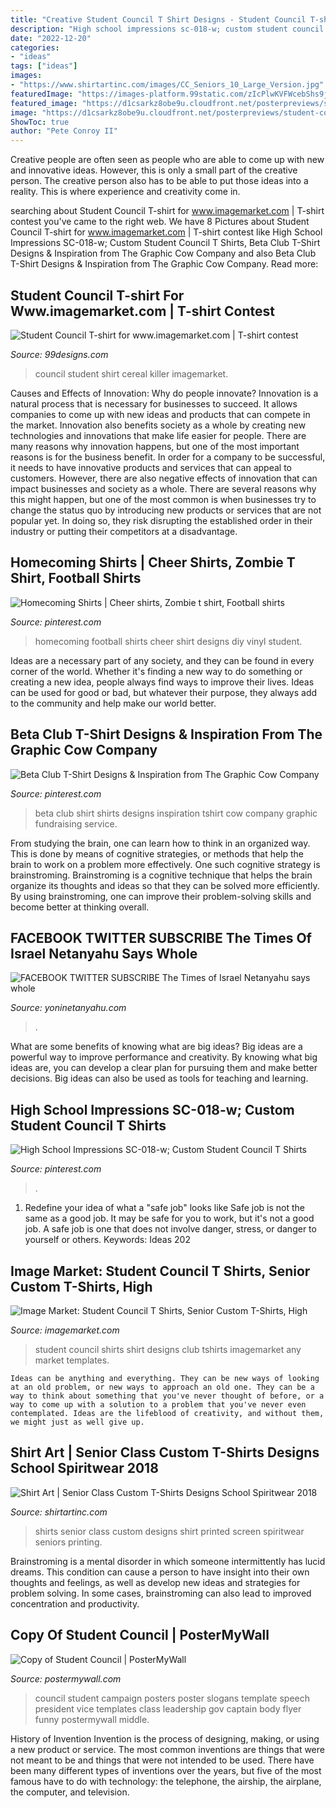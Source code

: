 ```yaml
---
title: "Creative Student Council T Shirt Designs - Student Council T-shirt For Www.imagemarket.com"
description: "High school impressions sc-018-w; custom student council t shirts"
date: "2022-12-20"
categories:
- "ideas"
tags: ["ideas"]
images:
- "https://www.shirtartinc.com/images/CC_Seniors_10_Large_Version.jpg"
featuredImage: "https://images-platform.99static.com/zIcPlwKVFWcebShs9jDrvPGIXTk=/532x287:1475x1230/500x500/top/smart/99designs-contests-attachments/80/80430/attachment_80430597"
featured_image: "https://d1csarkz8obe9u.cloudfront.net/posterpreviews/student-council-poster-template-797830bcb64a267d26f1592ba9ab7b5a_screen.jpg?ts=1438155131"
image: "https://d1csarkz8obe9u.cloudfront.net/posterpreviews/student-council-poster-template-797830bcb64a267d26f1592ba9ab7b5a_screen.jpg?ts=1438155131"
ShowToc: true
author: "Pete Conroy II"
---
```



Creative people are often seen as people who are able to come up with new and innovative ideas. However, this is only a small part of the creative person. The creative person also has to be able to put those ideas into a reality. This is where experience and creativity come in.

	

		
searching about Student Council T-shirt for www.imagemarket.com | T-shirt contest you've came to the right web. We have 8 Pictures about Student Council T-shirt for www.imagemarket.com | T-shirt contest like High School Impressions SC-018-w; Custom Student Council T Shirts, Beta Club T-Shirt Designs &amp; Inspiration from The Graphic Cow Company and also Beta Club T-Shirt Designs &amp; Inspiration from The Graphic Cow Company. Read more:
		
    
## Student Council T-shirt For Www.imagemarket.com | T-shirt Contest

<img loading=lazy src="https://images-platform.99static.com/zIcPlwKVFWcebShs9jDrvPGIXTk=/532x287:1475x1230/500x500/top/smart/99designs-contests-attachments/80/80430/attachment_80430597" onerror="this.onerror=null;this.src='https://tse4.mm.bing.net/th?id=OIP.-hyCh996GlDVIEXwPMtoDQHaHa&amp;pid=15.1';" alt="Student Council T-shirt for www.imagemarket.com | T-shirt contest">

_Source: 99designs.com_

>council student shirt cereal killer imagemarket. 

	

Causes and Effects of Innovation: Why do people innovate?
Innovation is a natural process that is necessary for businesses to succeed. It allows companies to come up with new ideas and products that can compete in the market. Innovation also benefits society as a whole by creating new technologies and innovations that make life easier for people. There are many reasons why innovation happens, but one of the most important reasons is for the business benefit. In order for a company to be successful, it needs to have innovative products and services that can appeal to customers. However, there are also negative effects of innovation that can impact businesses and society as a whole. There are several reasons why this might happen, but one of the most common is when businesses try to change the status quo by introducing new products or services that are not popular yet. In doing so, they risk disrupting the established order in their industry or putting their competitors at a disadvantage.

    
## Homecoming Shirts | Cheer Shirts, Zombie T Shirt, Football Shirts

<img loading=lazy src="https://i.pinimg.com/736x/be/8e/0b/be8e0b9668580c690c3a601edd2f0476--cheer-shirts-football-shirts.jpg" onerror="this.onerror=null;this.src='https://tse4.mm.bing.net/th?id=OIP.5E6DUC-VnqWsAbPE4kjEywHaJ3&amp;pid=15.1';" alt="Homecoming Shirts | Cheer shirts, Zombie t shirt, Football shirts">

_Source: pinterest.com_

>homecoming football shirts cheer shirt designs diy vinyl student. 

	

Ideas are a necessary part of any society, and they can be found in every corner of the world. Whether it's finding a new way to do something or creating a new idea, people always find ways to improve their lives. Ideas can be used for good or bad, but whatever their purpose, they always add to the community and help make our world better.

    
## Beta Club T-Shirt Designs &amp; Inspiration From The Graphic Cow Company

<img loading=lazy src="https://i.pinimg.com/originals/52/28/7b/52287b8113985a52fa736ca39ff8d2a6.jpg" onerror="this.onerror=null;this.src='https://tse2.mm.bing.net/th?id=OIP.uEfSxbm2CE3a_DusYaCqdAHaKG&amp;pid=15.1';" alt="Beta Club T-Shirt Designs &amp; Inspiration from The Graphic Cow Company">

_Source: pinterest.com_

>beta club shirt shirts designs inspiration tshirt cow company graphic fundraising service. 

	

From studying the brain, one can learn how to think in an organized way. This is done by means of cognitive strategies, or methods that help the brain to work on a problem more effectively. One such cognitive strategy is brainstroming. Brainstroming is a cognitive technique that helps the brain organize its thoughts and ideas so that they can be solved more efficiently. By using brainstroming, one can improve their problem-solving skills and become better at thinking overall.

    
## FACEBOOK TWITTER SUBSCRIBE The Times Of Israel Netanyahu Says Whole

<img loading=lazy src="http://yoninetanyahu.com/wp-content/uploads/2021/07/MISSION-VISION-STORY-AND-COMMUNICATION35.jpg" onerror="this.onerror=null;this.src='https://tse3.mm.bing.net/th?id=OIP.Dbm_pMqDnoTPUve2UWVUEAHaEK&amp;pid=15.1';" alt="FACEBOOK TWITTER SUBSCRIBE The Times of Israel Netanyahu says whole">

_Source: yoninetanyahu.com_

>. 

	

What are some benefits of knowing what are big ideas?
Big ideas are a powerful way to improve performance and creativity. By knowing what big ideas are, you can develop a clear plan for pursuing them and make better decisions. Big ideas can also be used as tools for teaching and learning.

    
## High School Impressions SC-018-w; Custom Student Council T Shirts

<img loading=lazy src="https://i.pinimg.com/736x/7f/17/cd/7f17cda68ba18ae9092af263f0bb4233.jpg" onerror="this.onerror=null;this.src='https://tse4.mm.bing.net/th?id=OIP.tfKxbfdm69tljdy2tuAQsAAAAA&amp;pid=15.1';" alt="High School Impressions SC-018-w; Custom Student Council T Shirts">

_Source: pinterest.com_

>. 

	

1) Redefine your idea of what a "safe job" looks like
Safe job is not the same as a good job. It may be safe for you to work, but it's not a good job. A safe job is one that does not involve danger, stress, or danger to yourself or others. Keywords: Ideas 202
    
## Image Market: Student Council T Shirts, Senior Custom T-Shirts, High

<img loading=lazy src="https://www.imagemarket.com/Resources/Templates/1/IM3503/Preview.png" onerror="this.onerror=null;this.src='https://tse2.mm.bing.net/th?id=OIP.S1azqHw1gUni615TupcHfgHaHa&amp;pid=15.1';" alt="Image Market: Student Council T Shirts, Senior Custom T-Shirts, High">

_Source: imagemarket.com_

>student council shirts shirt designs club tshirts imagemarket any market templates. 

	


    Ideas can be anything and everything. They can be new ways of looking at an old problem, or new ways to approach an old one. They can be a way to think about something that you've never thought of before, or a way to come up with a solution to a problem that you've never even contemplated. Ideas are the lifeblood of creativity, and without them, we might just as well give up.

    
## Shirt Art | Senior Class Custom T-Shirts Designs School Spiritwear 2018

<img loading=lazy src="https://www.shirtartinc.com/images/CC_Seniors_10_Large_Version.jpg" onerror="this.onerror=null;this.src='https://tse1.mm.bing.net/th?id=OIP.uPCw1pZBwHyvkgTLzFuKAQHaLb&amp;pid=15.1';" alt="Shirt Art | Senior Class Custom T-Shirts Designs School Spiritwear 2018">

_Source: shirtartinc.com_

>shirts senior class custom designs shirt printed screen spiritwear seniors printing. 

	

Brainstroming is a mental disorder in which someone intermittently has lucid dreams. This condition can cause a person to have insight into their own thoughts and feelings, as well as develop new ideas and strategies for problem solving. In some cases, brainstroming can also lead to improved concentration and productivity.

    
## Copy Of Student Council | PosterMyWall

<img loading=lazy src="https://d1csarkz8obe9u.cloudfront.net/posterpreviews/student-council-poster-template-797830bcb64a267d26f1592ba9ab7b5a_screen.jpg?ts=1438155131" onerror="this.onerror=null;this.src='https://tse4.mm.bing.net/th?id=OIP.zFt3Ye4Yvke5YaA38FNMCwAAAA&amp;pid=15.1';" alt="Copy of Student Council | PosterMyWall">

_Source: postermywall.com_

>council student campaign posters poster slogans template speech president vice templates class leadership gov captain body flyer funny postermywall middle. 

	

History of Invention
Invention is the process of designing, making, or using a new product or service. The most common inventions are things that were not meant to be and things that were not intended to be used. There have been many different types of inventions over the years, but five of the most famous have to do with technology: the telephone, the airship, the airplane, the computer, and television.

